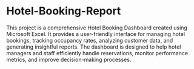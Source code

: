 # Hotel-Booking-Report
This project is a comprehensive Hotel Booking Dashboard created using Microsoft Excel. It provides a user-friendly interface for managing hotel bookings, tracking occupancy rates, analyzing customer data, and generating insightful reports. The dashboard is designed to help hotel managers and staff efficiently handle reservations, monitor performance metrics, and improve decision-making processes.

